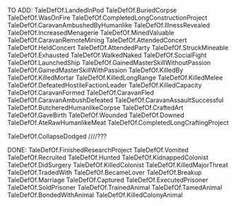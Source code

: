 TO ADD:
TaleDefOf.LandedInPod
TaleDefOf.BuriedCorpse
TaleDefOf.WasOnFire
TaleDefOf.CompletedLongConstructionProject
TaleDefOf.CaravanAmbushedByHumanlike
TaleDefOf.IllnessRevealed
TaleDefOf.IncreasedMenagerie
TaleDefOf.MinedValuable
TaleDefOf.CaravanRemoteMining
TaleDefOf.AttendedConcert
TaleDefOf.HeldConcert
TaleDefOf.AttendedParty
TaleDefOf.StruckMineable
TaleDefOf.Exhausted
TaleDefOf.WalkedNaked
TaleDefOf.SocialFight
TaleDefOf.LaunchedShip
TaleDefOf.GainedMasterSkillWithoutPassion
TaleDefOf.GainedMasterSkillWithPassion
TaleDefOf.KilledBy
TaleDefOf.KilledMortar
TaleDefOf.KilledLongRange
TaleDefOf.KilledMelee
TaleDefOf.DefeatedHostileFactionLeader
TaleDefOf.KilledCapacity
TaleDefOf.CaravanFormed
TaleDefOf.CaravanFled
TaleDefOf.CaravanAmbushDefeated
TaleDefOf.CaravanAssaultSuccessful
TaleDefOf.ButcheredHumanlikeCorpse
TaleDefOf.CraftedArt
TaleDefOf.GaveBirth
TaleDefOf.Wounded
TaleDefOf.Downed
TaleDefOf.AteRawHumanlikeMeat
TaleDefOf.CompletedLongCraftingProject

TaleDefOf.CollapseDodged  ////???


DONE:
TaleDefOf.FinishedResearchProject
TaleDefOf.Vomited
TaleDefOf.Recruited
TaleDefOf.Hunted
TaleDefOf.KidnappedColonist
TaleDefOf.DidSurgery
TaleDefOf.KilledColonist
TaleDefOf.KilledMajorThreat
TaleDefOf.TradedWith
TaleDefOf.BecameLover
TaleDefOf.Breakup
TaleDefOf.Marriage
TaleDefOf.Captured
TaleDefOf.ExecutedPrisoner
TaleDefOf.SoldPrisoner
TaleDefOf.TrainedAnimal
TaleDefOf.TamedAnimal
TaleDefOf.BondedWithAnimal
TaleDefOf.KilledColonyAnimal
